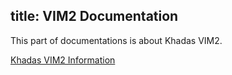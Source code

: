 title: VIM2 Documentation
---

This part of documentations is about Khadas VIM2.

[Khadas VIM2 Information](https://www.khadas.com/vim)


